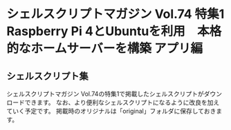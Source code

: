 # シェルスクリプトマガジン Vol.74 特集1　Raspberry Pi 4とUbuntuを利用　本格的なホームサーバーを構築 アプリ編

## シェルスクリプト集
シェルスクリプトマガジン Vol.74の特集1で掲載したシェルスクリプトがダウンロードできます。
なお、より便利なシェルスクリプトになるように改良を加えていく予定です。
掲載時のオリジナルは「original」フォルダに保存しておきます。
